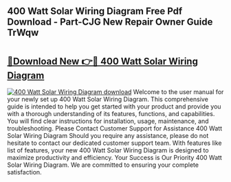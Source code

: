 ## 400 Watt Solar Wiring Diagram Free Pdf Download - Part-CJG New Repair Owner Guide TrWqw

# <h2><a href="http://dfpr6iw.blite.top/?on=400+Watt+Solar+Wiring+Diagram">🔗Download New 👉🔴 400 Watt Solar Wiring Diagram</a></h2>

[![400 Watt Solar Wiring Diagram download](https://i.imgur.com/lujVjoI.png)](http://dfpr6iw.blite.top/?on=400+Watt+Solar+Wiring+Diagram)
Welcome to the user manual for your newly set up 400 Watt Solar Wiring Diagram. This comprehensive guide is intended to help you get started with your product and provide you with a thorough understanding of its features, functions, and capabilities. You will find clear instructions for installation, usage, maintenance, and troubleshooting. Please Contact Customer Support for Assistance 400 Watt Solar Wiring Diagram Should you require any assistance, please do not hesitate to contact our dedicated customer support team. With features like list of features, your new 400 Watt Solar Wiring Diagram is designed to maximize productivity and efficiency. Your Success is Our Priority 400 Watt Solar Wiring Diagram. We are committed to ensuring your complete satisfaction.
